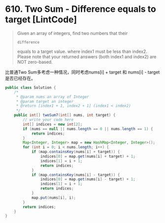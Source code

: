 # 610. Two Sum - Difference equals to target \[LintCode\]

> Given an array of integers, find two numbers that their
>
> `difference`
>
> equals to a target value. where index1 must be less than index2. Please note that your returned answers \(both index1 and index2\) are NOT zero-based.

比普通Two Sum多考虑一种情况，同时考虑nums\[i\] + target 和 nums\[i\] - target是否已经存在。

```java
public class Solution {
    /*
     * @param nums an array of Integer
     * @param target an integer
     * @return [index1 + 1, index2 + 1] (index1 < index2)
     */
    public int[] twoSum7(int[] nums, int target) {
        // write your code here
        int[] indices = new int[2];
        if (nums == null || nums.length == 0 || nums.length == 1) {
            return indices;
        }
        Map<Integer, Integer> map = new HashMap<Integer, Integer>();
        for (int i = 0; i < nums.length; i++) {
            if (map.containsKey(nums[i] + target)) {
                indices[0] = map.get(nums[i] + target) + 1;
                indices[1] = i + 1;
                return indices;
            }
            if (map.containsKey(nums[i] - target)) {
                indices[0] = map.get(nums[i] - target) + 1;
                indices[1] = i + 1;
                return indices;
            }
            map.put(nums[i], i);
        }
        return indices;
    }
}
```



